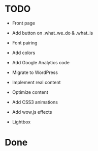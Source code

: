 # TODO

* Front page
* Add button on .what_we_do & .what_is

* Font pairing
* Add colors
* Add Google Analytics code
* Migrate to WordPress
* Implement real content
* Optimize content
* Add  CSS3 animations
* Add wow.js effects
* Lightbox
# Done
